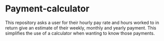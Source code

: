 # Payment-calculator
This repository asks a user for their hourly pay rate and hours worked to in return give an estimate of their weekly, monthly and yearly payment. 
This simplifies the use of a calculator when wanting to know those payments.
